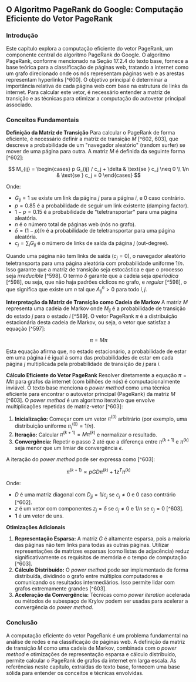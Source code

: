 ## O Algoritmo PageRank do Google: Computação Eficiente do Vetor PageRank

### Introdução
Este capítulo explora a computação eficiente do vetor PageRank, um componente central do algoritmo PageRank do Google. O algoritmo PageRank, conforme mencionado na Seção 17.2.4 do texto base, fornece a base teórica para a classificação de páginas web, tratando a internet como um grafo direcionado onde os nós representam páginas web e as arestas representam hyperlinks [^600]. O objetivo principal é determinar a importância relativa de cada página web com base na estrutura de links da internet. Para calcular este vetor, é necessário entender a matriz de transição e as técnicas para otimizar a computação do autovetor principal associado.

### Conceitos Fundamentais

**Definição da Matriz de Transição**
Para calcular o PageRank de forma eficiente, é necessário definir a matriz de transição $M$ [^602, 603], que descreve a probabilidade de um "navegador aleatório" (random surfer) se mover de uma página para outra. A matriz $M$ é definida da seguinte forma [^602]:

$$ M_{ij} = \begin{cases} p G_{ij} / c_j + \delta & \text{se } c_j \neq 0 \\ 1/n & \text{se } c_j = 0 \end{cases} $$

Onde:
- $G_{ij} = 1$ se existe um link da página $j$ para a página $i$, e $0$ caso contrário.
- $p = 0.85$ é a probabilidade de seguir um link existente (damping factor).
- $1 - p = 0.15$ é a probabilidade de "teletransportar" para uma página aleatória.
- $n$ é o número total de páginas web (nós no grafo).
- $\delta = (1 - p) / n$ é a probabilidade de teletransportar para uma página aleatória.
- $c_j = \sum_i G_{ij}$ é o número de links de saída da página $j$ (out-degree).

Quando uma página não tem links de saída ($c_j = 0$), o navegador aleatório teletransporta para uma página aleatória com probabilidade uniforme $1/n$. Isso garante que a matriz de transição seja estocástica e que o processo seja *irreducible* [^598]. O termo $\delta$ garante que a cadeia seja *aperiódica* [^598], ou seja, que não haja padrões cíclicos no grafo, e *regular* [^598], o que significa que existe um $n$ tal que $A_{ij}^n > 0$ para todo $i, j$.

**Interpretação da Matriz de Transição como Cadeia de Markov**
A matriz $M$ representa uma cadeia de Markov onde $M_{ij}$ é a probabilidade de transição do estado $j$ para o estado $i$ [^589]. O vetor PageRank $\pi$ é a distribuição estacionária desta cadeia de Markov, ou seja, o vetor que satisfaz a equação [^597]:

$$ \pi = M \pi $$

Esta equação afirma que, no estado estacionário, a probabilidade de estar em uma página $i$ é igual à soma das probabilidades de estar em cada página $j$ multiplicada pela probabilidade de transição de $j$ para $i$.

**Cálculo Eficiente do Vetor PageRank**
Resolver diretamente a equação $\pi = M \pi$ para grafos da internet (com bilhões de nós) é computacionalmente inviável. O texto base menciona o *power method* como uma técnica eficiente para encontrar o autovetor principal (PageRank) da matriz $M$ [^603]. O *power method* é um algoritmo iterativo que envolve multiplicações repetidas de matriz-vetor [^603]:

1. **Inicialização:** Começar com um vetor $\pi^{(0)}$ arbitrário (por exemplo, uma distribuição uniforme $\pi^{(0)}_i = 1/n$).
2. **Iteração:** Calcular $\pi^{(k+1)} = M \pi^{(k)}$ e normalizar o resultado.
3. **Convergência:** Repetir o passo 2 até que a diferença entre $\pi^{(k+1)}$ e $\pi^{(k)}$ seja menor que um limiar de convergência $\epsilon$.

A iteração do *power method* pode ser expressa como [^603]:

$$ \pi^{(k+1)} \propto p G D \pi^{(k)} + \mathbf{1} z^T \pi^{(k)} $$

Onde:
- $D$ é uma matriz diagonal com $D_{jj} = 1/c_j$ se $c_j \neq 0$ e $0$ caso contrário [^602].
- $z$ é um vetor com componentes $z_j = \delta$ se $c_j \neq 0$ e $1/n$ se $c_j = 0$ [^603].
- $\mathbf{1}$ é um vetor de uns.

**Otimizações Adicionais**
1. **Representação Esparsa:** A matriz $G$ é altamente esparsa, pois a maioria das páginas não tem links para todas as outras páginas. Utilizar representações de matrizes esparsas (como listas de adjacência) reduz significativamente os requisitos de memória e o tempo de computação [^603].
2. **Cálculo Distribuído:** O *power method* pode ser implementado de forma distribuída, dividindo o grafo entre múltiplos computadores e comunicando os resultados intermediários. Isso permite lidar com grafos extremamente grandes [^603].
3. **Aceleração da Convergência:** Técnicas como *power iteration* acelerada ou métodos de subespaço de Krylov podem ser usadas para acelerar a convergência do *power method*.

### Conclusão

A computação eficiente do vetor PageRank é um problema fundamental na análise de redes e na classificação de páginas web. A definição da matriz de transição $M$ como uma cadeia de Markov, combinada com o *power method* e otimizações de representação esparsa e cálculo distribuído, permite calcular o PageRank de grafos da internet em larga escala. As referências neste capítulo, extraídas do texto base, fornecem uma base sólida para entender os conceitos e técnicas envolvidas.
<!-- END -->